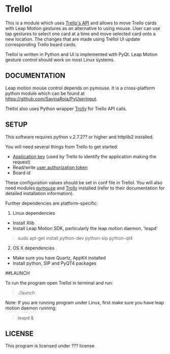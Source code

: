 Trellol
================

This is a module which uses [Trello's API](https://trello.com/docs/) and allows to move Trello cards with Leap Motion gestures as an alternative to using mouse. User can use tap gestures to select one card at a time and move selected card onto a new location. The changes that are made using Trellol UI update corresponding Trello board cards. 

Trellol is written in Python and UI is implemented with PyQt. Leap Motion gesture control should work on most Linux systems. 

## DOCUMENTATION

Leap motion mouse control depends on pymouse. It is a cross-platform python module which can be found at https://github.com/SavinaRoja/PyUserInput. 

Trellol also uses Python wrapper [Trolly](https://github.com/plish/Trolly) for Trello API calls. 

## SETUP

This software requires python v.2.7.2?? or higher and httplib2 installed.

You will need several things from Trello to get started:
* [Application key](https://trello.com/docs/gettingstarted/index.html#getting-a-token-from-a-user) (used by Trello to identify the application making the request) 
* Read/write [user authorization token](https://trello.com/docs/gettingstarted/index.html#getting-an-application-key)
* Board id 

These configuration values should be set in conf file in Trellol. You will also need modules [pymouse](https://github.com/SavinaRoja/PyUserInput) and [Trolly](https://github.com/plish/Trolly) installed (refer to their documentation for detailed installation information).

Further dependencies are platform-specific:

1. Linux dependencies
   
  * Install Xlib
  * Install Leap Motion SDK, particularly the leap motion daemon, 'leapd'
   > sudo apt-get install python-dev python-sip python-qt4

2. OS X dependencies

  * Make sure you have Quartz, AppKit installed
  * Install python, SIP and PyQT4 packages

##LAUNCH

To run the program open Trellol in terminal and run:
   > ./launch

Note: If you are running program under Linux, first make sure you have leap motion daemon running:
   > leapd & 

## LICENSE

This program is licensed under ??? license